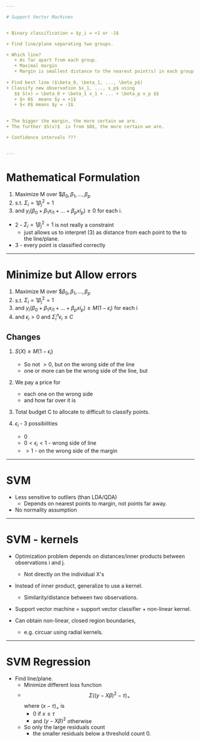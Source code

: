 ```yaml
---

# Support Vector Machines


+ Binary classification = $y_i = +1 or -1$

+ Find line/plane separating two groups.

+ Which line?
   + As far apart from each group.
   + Maximal margin
   + Margin is smallest distance to the nearest point(s) in each group.
   
+ Find best line ($\beta_0, \beta_1, ..., \beta_p$)
+ Classify new observation $x_1, ..., x_p$ using
   $$ S(x) = \beta_0 + \beta_1 x_1 + ... + \beta_p x_p $$
   + $> 0$  means $y = +1$
   + $< 0$ means $y = -1$
   

+ The bigger the margin, the more certain we are.
+ The further $S(x)$  is from $0$, the more certain we are.

+ Confidence intervals ???


---
```


# Mathematical Formulation

1. Maximize M over $$\beta_0, \beta_1, ..., \beta_p$
1. s.t. $\Sigma_i = 1 \beta^2_j = 1$
1. and $y_i(\beta_0 + \beta_1 x_{i1} + ... + \beta_p x{i_p} ) \ge 0$ for each i.


+ 2 - $\Sigma_i = 1 \beta^2_j = 1$ is not really a constraint
   + just allows us to interpret (3) as distance from each point to the to the line/plane.
+ 3 - every point is classified correctly


---

# Minimize but Allow errors


1. Maximize M over $$\beta_0, \beta_1, ..., \beta_p$
1. s.t. $\Sigma_i = 1 \beta^2_j = 1$
1. and $y_i(\beta_0 + \beta_1 x_{i1} + ... + \beta_p x{i_p} ) \ge M(1-\epsilon_i)$ for each i
1. and $\epsilon_i > 0$ and $\Sigma_i^n \epsilon_i \le C$


## Changes

1. $S(X) \ge M(1-\epsilon_i)$
    + So not $\gt 0$, but on the wrong side of the line
    + one or more can be the wrong side of the line, but
	
1. We pay a price for 
   + each one on the wrong side
   + and how far over it is
   
1. Total budget C to allocate to difficult to classify points.


1. $\epsilon_i$ - 3 possibilities
   + 0
   + $0 < \epsilon_i < 1$ - wrong side of line
   + $> 1$ - on the wrong side of the margin
   
   
---

# SVM

+ Less sensitive to outliers (than LDA/QDA)
  + Depends on nearest points to margin, not points far away.
+ No normality assumption



---
# SVM - kernels

+ Optimization problem depends on distances/inner products between observations i and j.
  +  Not directly on the individual X's
  
+ Instead of inner product, generalize to use a kernel.
  + Similarity/distance between two observations.
  
  
+ Support vector machine = support vector classifier + non-linear kernel.

+ Can obtain non-linear, closed region boundaries, 
   + e.g. circuar using  radial kernels.
   
   
---

# SVM Regression

+ Find line/plane.
   + Minimize different loss function
   +  $$\Sigma ( (y - X\beta)^2 - \tau)_+$$  where $(x - \tau)_+$ is 
       + 0 if $x \le \tau$ 
	   + and $(y - X\beta)^2$ otherwise
   + So only the large residuals count
      + the smaller residuals below a threshold count 0.
   

